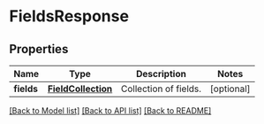 # FieldsResponse

## Properties
Name | Type | Description | Notes
------------ | ------------- | ------------- | -------------
**fields** | [**FieldCollection**](FieldCollection.md) | Collection of fields. | [optional] 

[[Back to Model list]](../README.md#documentation-for-models) [[Back to API list]](../README.md#documentation-for-api-endpoints) [[Back to README]](../README.md)


